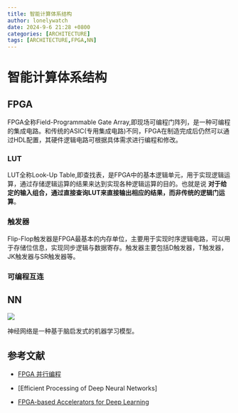 ```yaml
---
title: 智能计算体系结构
author: lonelywatch
date: 2024-9-6 21:28 +0800
categories: [ARCHITECTURE]
tags: [ARCHITECTURE,FPGA,NN] 
---
```


# 智能计算体系结构

## FPGA

FPGA全称Field-Programmable Gate Array,即现场可编程门阵列，是一种可编程的集成电路。和传统的ASIC(专用集成电路)不同，FPGA在制造完成后仍然可以通过HDL配置，其硬件逻辑电路可根据具体需求进行编程和修改。

### LUT

LUT全称Look-Up Table,即查找表，是FPGA中的基本逻辑单元，用于实现逻辑运算，通过存储逻辑运算的结果来达到实现各种逻辑运算的目的。也就是说 **对于给定的输入组合，通过直接查询LUT来直接输出相应的结果，而非传统的逻辑门运算**。

### 触发器

Flip-Flop触发器是FPGA最基本的内存单位，主要用于实现时序逻辑电路，可以用于存储位信息，实现同步逻辑与数据寄存。触发器主要包括D触发器，T触发器，JK触发器与SR触发器等。


### 可编程互连



## NN

![](https://lonelywatch-1306651324.cos.ap-beijing.myqcloud.com/image-20240910201727148.png)

神经网络是一种基于脑启发式的机器学习模型。

## 参考文献

- [FPGA 并行编程](https://xupsh.gitbook.io/pp4fpgas-cn)

- [Efficient Processing of Deep Neural Networks]

- [FPGA-based Accelerators for Deep Learning](https://ieeexplore.ieee.org/document/8594633)